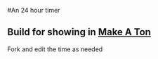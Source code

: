 #An 24 hour timer
## Build for showing in [Make A Ton](https://makeaton.in/)

Fork and edit the time as needed
